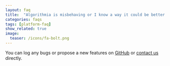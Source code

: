 ```yaml
---
layout: faq
title:  "Algorithmia is misbehaving or I know a way it could be better."
categories: faqs
tags: [platform-faq]
show_related: true
image:
  teaser: /icons/fa-bolt.png
---
```


You can log any bugs or propose a new features on [GitHub](https://github.com/algorithmiaio/dev-center/issues) or [contact us](/contact) directly.

